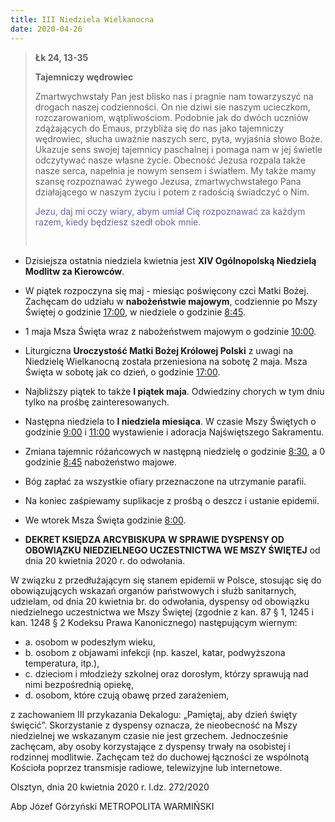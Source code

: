 ```yaml
---
title: III Niedziela Wielkanocna
date: 2020-04-26
---
```


> **Łk 24, 13-35**
>
> **Tajemniczy wędrowiec**
>
> Zmartwychwstały Pan jest blisko nas i pragnie nam towarzyszyć na drogach naszej codzienności. On nie dziwi sie naszym ucieczkom, rozczarowaniom, wątpliwościom. Podobnie jak do dwóch uczniów zdążających do Emaus, przybliża się do nas jako tajemniczy wędrowiec, słucha uważnie naszych serc, pyta, wyjaśnia słowo Boże. Ukazuje sens swojej tajemnicy paschalnej i pomaga nam w jej świetle odczytywać nasze własne życie. Obecność Jezusa rozpala także nasze serca, napełnia je nowym sensem i światłem. My także mamy szansę rozpoznawać żywego Jezusa, zmartwychwstałego Pana działającego w naszym życiu i potem z radością świadczyć o Nim.
>
> <span style="color: #666699;">Jezu, daj mi oczy wiary, abym umiał Cię rozpoznawać za każdym razem, kiedy będziesz szedł obok mnie. </span>
>
> &nbsp;


- Dzisiejsza ostatnia niedziela kwietnia jest **XIV Ogólnopolską Niedzielą Modlitw za Kierowców**.
- W piątek rozpoczyna się maj - miesiąc poświęcony czci Matki Bożej. Zachęcam do udziału w **nabożeństwie majowym**, codziennie po Mszy Świętej o godzinie <u>17:00</u>, w niedziele o godzinie <u>8:45</u>.
- 1 maja Msza Święta wraz z nabożeństwem majowym o godzinie <u>10:00</u>.
- Liturgiczna **Uroczystość Matki Bożej Królowej Polski** z uwagi na Niedzielę Wielkanocną została przeniesiona na sobotę 2 maja. Msza Święta w sobotę jak co dzień, o godzinie <u>17:00</u>.
- Najbliższy piątek to także **I piątek maja**. Odwiedziny chorych w tym dniu tylko na prośbę zainteresowanych.
- Następna niedziela to **I niedziela miesiąca**. W czasie Mszy Świętych o godzinie <u>9:00</u> i <u>11:00</u> wystawienie i adoracja Najświętszego Sakramentu.
- Zmiana tajemnic różańcowych w następną niedzielę o godzinie <u>8:30</u>, a 0 godzinie <u>8:45</u> nabożeństwo majowe.
- Bóg zapłać za wszystkie ofiary przeznaczone na utrzymanie parafii.
- Na koniec zaśpiewamy suplikacje z prośbą o deszcz i ustanie epidemii.
- We wtorek Msza Święta godzinie <u>8:00</u>.

- **DEKRET KSIĘDZA ARCYBISKUPA W SPRAWIE DYSPENSY OD OBOWIĄZKU NIEDZIELNEGO UCZESTNICTWA WE MSZY ŚWIĘTEJ**
od dnia 20 kwietnia 2020 r. do odwołania.

W związku z przedłużającym się stanem epidemii w Polsce, stosując się do obowiązujących wskazań organów państwowych i służb sanitarnych, udzielam, od dnia 20 kwietnia br. do odwołania, dyspensy od obowiązku niedzielnego uczestnictwa we
Mszy Świętej (zgodnie z kan. 87 § 1, 1245 i kan. 1248 § 2 Kodeksu Prawa Kanonicznego) następującym wiernym:
  - a. osobom w podeszłym wieku,
  - b. osobom z objawami infekcji (np. kaszel, katar, podwyższona temperatura, itp.),
  - c. dzieciom i młodzieży szkolnej oraz dorosłym, którzy sprawują nad nimi bezpośrednią opiekę,
  - d. osobom, które czują obawę przed zarażeniem,

z zachowaniem III przykazania Dekalogu: „Pamiętaj, aby dzień święty święcić”.
Skorzystanie z dyspensy oznacza, że nieobecność na Mszy niedzielnej
we wskazanym czasie nie jest grzechem. Jednocześnie zachęcam, aby osoby korzystające
z dyspensy trwały na osobistej i rodzinnej modlitwie. Zachęcam też do duchowej łączności
ze wspólnotą Kościoła poprzez transmisje radiowe, telewizyjne lub internetowe.

Olsztyn, dnia 20 kwietnia 2020 r.
l.dz. 272/2020

Abp Józef Górzyński
METROPOLITA WARMIŃSKI
